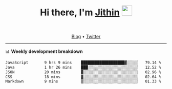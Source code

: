 <h1 align="center">Hi there, I'm <a href="https://jithset.github.io/" target="_blank">Jithin</a> <img
src="https://github.com/blackcater/blackcater/raw/main/images/Hi.gif" height="32" /></h1>

<br />

<p align="center">
  <a href="https://jithset.github.io">Blog</a> •
  <a href="https://twitter.com/jithset">Twitter</a>
</p>

---

📊 **Weekly development breakdown**

<!--START_SECTION:waka-->

```txt
JavaScript       9 hrs 9 mins    ███████████████████▓░░░░░   79.14 %
Java             1 hr 26 mins    ███░░░░░░░░░░░░░░░░░░░░░░   12.52 %
JSON             20 mins         ▓░░░░░░░░░░░░░░░░░░░░░░░░   02.96 %
CSS              18 mins         ▓░░░░░░░░░░░░░░░░░░░░░░░░   02.64 %
Markdown         9 mins          ▒░░░░░░░░░░░░░░░░░░░░░░░░   01.33 %
```

<!--END_SECTION:waka-->

